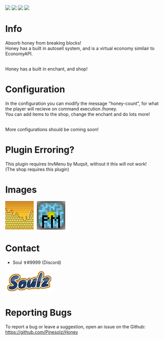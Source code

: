 [![](https://poggit.pmmp.io/shield.state/Honey)](https://poggit.pmmp.io/p/Honey)
[![](https://poggit.pmmp.io/shield.api/Honey)](https://poggit.pmmp.io/p/Honey)
[![](https://poggit.pmmp.io/shield.dl.total/Honey)](https://poggit.pmmp.io/p/Honey)
[![](https://poggit.pmmp.io/shield.dl/Honey)](https://poggit.pmmp.io/p/Honey)
# Info
Absorb honey from breaking blocks!<br> 
Honey has a built in autosell system, and is a virtual economy similair to EconomyAPI.<br><br>

Honey has a built in enchant, and shop!<br>

# Configuration
In the configuration you can modify the message "honey-count", for what the player will recieve on command execution /honey.<br>
You can add items to the shop, change the enchant and do lots more!<br><br>

More configurations should be coming soon!

# Plugin Erroring?
This plugin requires InvMenu by Muqsit, without it this will not work!<br>
(The shop requires this plugin)<br>

# Images
<img src="images/iconn.jpg" width="90">⠀<img src="images/software/PocketMine-MP.png" width="90">

# Contact 
- Soul ✞#9999 (Discord)
<img src="images/authors/Soulz.png" width="150">

# Reporting Bugs
To report a bug or leave a suggestion, open an issue on the Github:<br>
https://github.com/Pinesolz/Honey
